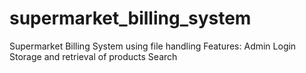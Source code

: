 # supermarket_billing_system

Supermarket Billing System using file handling 
Features:
Admin Login
Storage and retrieval of products
Search
